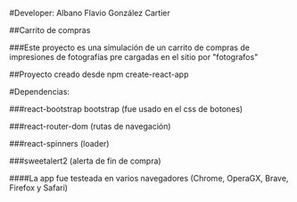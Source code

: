 #Developer: Albano Flavio González Cartier

##Carrito de compras

###Este proyecto es una simulación de un carrito de compras de impresiones de fotografías pre cargadas en el sitio por "fotografos"

##Proyecto creado desde npm create-react-app

#Dependencias:

###react-bootstrap bootstrap (fue usado en el css de botones)

###react-router-dom (rutas de navegación)

###react-spinners (loader)

###sweetalert2 (alerta de fin de compra)


####La app fue testeada en varios navegadores (Chrome, OperaGX, Brave, Firefox y Safari)
